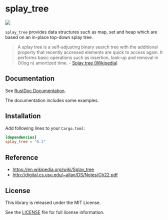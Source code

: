 splay_tree
==========

[![](http://meritbadge.herokuapp.com/splay_tree)](https://crates.io/crates/splay_tree)

`splay_tree` provides data structures such as map, set and heap which are based on an in-place top-down splay tree.

> A splay tree is a self-adjusting binary search tree with
> the additional property that recently accessed elements are quick to access again.
> It performs basic operations such as insertion, look-up and removal in O(log n) amortized time. - [Splay tree (Wikipedia)](https://en.wikipedia.org/wiki/Splay_tree)

Documentation
-------------

See [RustDoc Documentation](http://sile.github.io/rustdocs/splay_tree/splay_tree/).

The documentation includes some examples.


Installation
------------

Add following lines to your `Cargo.toml`:

```toml
[dependencies]
splay_tree = "0.1"
```


Reference
---------

- https://en.wikipedia.org/wiki/Splay_tree
- http://digital.cs.usu.edu/~allan/DS/Notes/Ch22.pdf


License
-------

This library is released under the MIT License.

See the [LICENSE](LICENSE) file for full license information.
